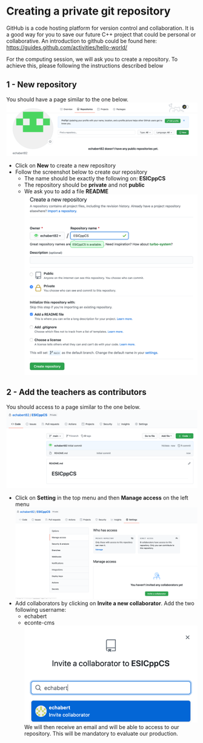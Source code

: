 # Creating a private git repository

GitHub is a code hosting platform for version control and collaboration.
It is a good way for you to save our future C++ project that could be personal or collaborative.
An introduction to github could be found here:
https://guides.github.com/activities/hello-world/

For the computing session, we will ask you to create a repository.
To achieve this, please following the instructions described below

## 1 - New repository
You should have a page similar to the one below.
![Main page](Repositories.png)
   - Click on **New** to create a new repository
   - Follow the screenshot below to create our repository
      - The name should be exactly the following on: **ESICppCS**
      - The repository should be **private** and not **public**
      - We ask you to add a file **README**
![New repository](NewRepository.png)

## 2 - Add the teachers as contributors
You should access to a page similar to the one below.
![Main page of the repository](Readme.png)
   - Click on **Setting** in the top menu and then **Manage access** on the left menu
![Manage access](ManageAccess.png)
   - Add collaborators by clicking on **Invite a new collaborator**. Add the two following username:
      - echabert
      - econte-cms
![Add collaborators](Collaborators.png)
We will then receive an email and will be able to access to our repository.
This will be mandatory to evaluate our production.
